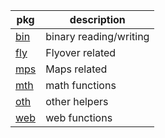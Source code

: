 |pkg  |description            |
|-----|-----------------------|
|[bin](bin)| binary reading/writing|
|[fly](fly)| Flyover related       |
|[mps](mps)| Maps related          |
|[mth](mth)| math functions        |
|[oth](oth)| other helpers         |
|[web](web)| web functions         |
